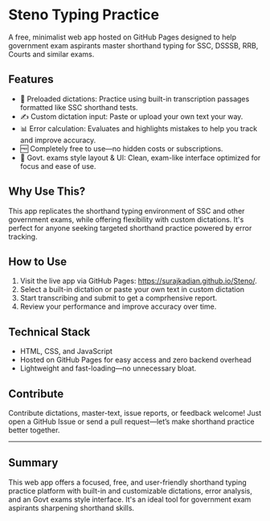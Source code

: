 # Steno Typing Practice

A free, minimalist web app hosted on GitHub Pages designed to help government exam aspirants master shorthand typing for SSC, DSSSB, RRB, Courts and similar exams.

##  Features

- 🚀 Preloaded dictations: Practice using built-in transcription passages formatted like SSC shorthand tests.
- ✍️ Custom dictation input: Paste or upload your own text your way.
- 📊 Error calculation: Evaluates and highlights mistakes to help you track and improve accuracy.
- 🆓 Completely free to use—no hidden costs or subscriptions.
- 🎨 Govt. exams style layout & UI: Clean, exam-like interface optimized for focus and ease of use.  

##  Why Use This?

This app replicates the shorthand typing environment of SSC and other government exams, while offering flexibility with custom dictations. It's perfect for anyone seeking targeted shorthand practice powered by error tracking.

##  How to Use

1. Visit the live app via GitHub Pages: https://surajkadian.github.io/Steno/.
2. Select a built-in dictation or paste your own text in custom dictation
3. Start transcribing and submit to get a comprhensive report.
4. Review your performance and improve accuracy over time.

##  Technical Stack

- HTML, CSS, and JavaScript
- Hosted on GitHub Pages for easy access and zero backend overhead
- Lightweight and fast-loading—no unnecessary bloat.

##  Contribute

Contribute dictations, master-text, issue reports, or feedback welcome! Just open a GitHub Issue or send a pull request—let’s make shorthand practice better together.

---

## Summary

This web app offers a focused, free, and user-friendly shorthand typing practice platform with built-in and customizable dictations, error analysis, and an Govt exams style interface. It's an ideal tool for government exam aspirants sharpening shorthand skills.
